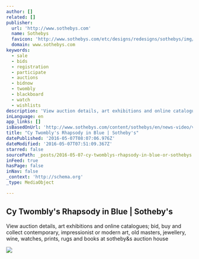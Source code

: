 ```yaml
---
author: []
related: []
publisher:
  url: 'http://www.sothebys.com'
  name: Sothebys
  favicon: 'http://www.sothebys.com/etc/designs/redesigns/sothebys/img/icons/favicon.ico'
  domain: www.sothebys.com
keywords:
  - sale
  - bids
  - registration
  - participate
  - auctions
  - bidnow
  - twombly
  - blackboard
  - watch
  - wishlists
description: 'View auction details, art exhibitions and online catalogues; bid, buy and collect contemporary, impressionist or modern art, old masters, jewellery, wine, watches, prints, rugs and books at sotheby&s auction house'
inLanguage: en
app_links: []
isBasedOnUrl: 'http://www.sothebys.com/content/sothebys/en/news-video/videos/2016/05/cy-twomblys-rhapsody-in-blue.html'
title: "Cy Twombly's Rhapsody in Blue | Sotheby's"
datePublished: '2016-05-07T08:07:06.976Z'
dateModified: '2016-05-07T07:51:09.367Z'
starred: false
sourcePath: _posts/2016-05-07-cy-twomblys-rhapsody-in-blue-or-sothebys.md
inFeed: true
hasPage: false
inNav: false
_context: 'http://schema.org'
_type: MediaObject

---
```

<article style=""><h1>Cy Twombly's Rhapsody in Blue | Sotheby's</h1><p>View auction details, art exhibitions and online catalogues; bid, buy and collect contemporary, impressionist or modern art, old masters, jewellery, wine, watches, prints, rugs and books at sotheby&amp;s auction house</p><img src="http://www.sothebys.com/content/dam/sothebys-pages/video-pages/2016/05/twombly640.jpg" /></article>